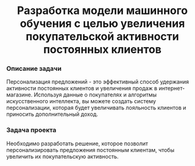 <h1 align="center">Разработка модели машинного обучения с целью увеличения покупательской активности постоянных клиентов</h1>

###

<h3 align="left">  Описание задачи</h3>

Персонализация предложений - это эффективный способ удержания активности постоянных клиентов и увеличения продаж в интернет-магазине. Используя данные о покупателях и алгоритмы искусственного интеллекта, вы можете создать систему персонализации, которая будет увеличивать лояльность клиентов и приносить дополнительный доход.

###


<h3 align="left">  Задача проекта</h3>

Необходимо разработать решение, которое позволит персонализировать предложения постоянным клиентам, чтобы увеличить их покупательскую активность.

###

